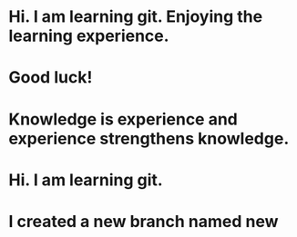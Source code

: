 # Hi. I am learning git. Enjoying the learning experience.
# Good luck!
# Knowledge is experience and experience strengthens knowledge.
# Hi. I am learning git.
# I created a new branch named new